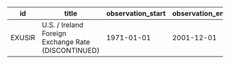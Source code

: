 | id     | title                                               | observation_start   | observation_end   |
|--------|-----------------------------------------------------|---------------------|-------------------|
| EXUSIR | U.S. / Ireland Foreign Exchange Rate (DISCONTINUED) | 1971-01-01          | 2001-12-01        |